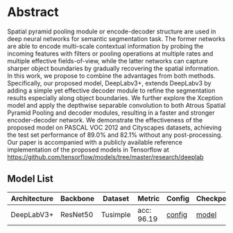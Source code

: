 # Abstract
Spatial pyramid pooling module or encode-decoder structure are used in deep neural networks for semantic segmentation task. The former networks are able to encode multi-scale contextual information by probing the incoming features with filters or pooling operations at multiple rates and multiple effective fields-of-view, while the latter networks can capture sharper object boundaries by gradually recovering the spatial information. In this work, we propose to combine the advantages from both methods. Specifically, our proposed model, DeepLabv3+, extends DeepLabv3 by adding a simple yet effective decoder module to refine the segmentation results especially along object boundaries. We further explore the Xception model and apply the depthwise separable convolution to both Atrous Spatial Pyramid Pooling and decoder modules, resulting in a faster and stronger encoder-decoder network. We demonstrate the effectiveness of the proposed model on PASCAL VOC 2012 and Cityscapes datasets, achieving the test set performance of 89.0% and 82.1% without any post-processing. Our paper is accompanied with a publicly available reference implementation of the proposed models in Tensorflow at https://github.com/tensorflow/models/tree/master/research/deeplab

## Model List
| Architecture| Backbone |Dataset | Metric | Config| Checkpoints  |
|-------------|----------|--------|--------|-------|--------------|
| DeepLabV3+      | ResNet50 | Tusimple |acc: 96.19| [config](https://github.com/zkyseu/PPlanedet/blob/v3/configs/deeplabv3p/resnet50_tusimple.py)  | [model](https://github.com/zkyseu/PPlanedet/releases/download/DeepLab/model.pd)|
